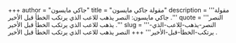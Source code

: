 +++
author = "جاكي مايسون"
title = "مقولة جاكي مايسون"
description = '''مقولة جاكي مايسون: النصر يذهب للاعب الذي يرتكب الخطأ قبل الأخير .'''
quote = '''النصر يذهب للاعب الذي يرتكب الخطأ قبل الأخير .'''
slug = '''النصر-يذهب-للاعب-الذي-يرتكب-الخطأ-قبل-الأخير'''
+++
النصر يذهب للاعب الذي يرتكب الخطأ قبل الأخير .
